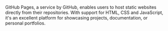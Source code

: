 GitHub Pages, a service by GitHub, enables users to host static websites directly from their repositories. With support for HTML, CSS and JavaScript, it's an excellent platform for showcasing projects, documentation, or personal portfolios.
